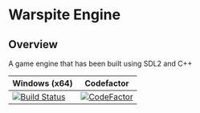 # Warspite Engine 

## Overview
A game engine that has been built using SDL2 and C++

| Windows (x64) | Codefactor |
|---------------|------------|
|[![Build Status](https://poweredbykurisu.visualstudio.com/WarspiteGame/_apis/build/status/WarspiteGame?branchName=new)](https://poweredbykurisu.visualstudio.com/WarspiteGame/_build/latest?definitionId=1&branchName=new)|[![CodeFactor](https://www.codefactor.io/repository/github/zanyleonic/warspite/badge/develop?s=cef60d0c07739d46cd426e20adf7dd35945163d5)](https://www.codefactor.io/repository/github/zanyleonic/warspite/overview/develop)|
